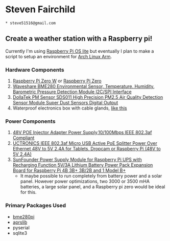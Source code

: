 # Steven Fairchild
	* steve51516@gmail.com
## Create a weather station with a Raspberry pi!

Currently I'm using [Raspberry Pi OS lite](https://www.raspberrypi.org/software/operating-systems/) but eventually I plan to make a script to setup an environment for [Arch Linux Arm](https://archlinuxarm.org/).

### Hardware Components
1. [Raspberry Pi Zero W](https://www.raspberrypi.org/products/raspberry-pi-zero-w/) or [Raspberry Pi Zero](https://www.raspberrypi.org/products/raspberry-pi-zero/)
1. [Waveshare BME280 Environmental Sensor, Temperature, Humidity, Barometric Pressure Detection Module I2C/SPI Interface](https://www.amazon.com/gp/product/B07P4CWGGK/ref=ppx_yo_dt_b_asin_title_o04_s00?ie=UTF8&psc=1)
1. [DollaTek PM Sensor SDS011 High Precision PM2.5 Air Quality Detection Sensor Module Super Dust Sensors Digital Output](https://www.amazon.com/gp/product/B07M6JWCWQ/ref=ppx_yo_dt_b_asin_title_o03_s00?ie=UTF8&psc=1)
1. Waterproof electronics box with cable glands, [like this](https://www.amazon.com/dp/B08FT1H2RZ/ref=twister_B08GG2HGTB?_encoding=UTF8&psc=1)

### Power Components
1. [48V POE Injector Adapter Power Supply,10/100Mbps IEEE 802.3af Compliant](https://www.amazon.com/gp/product/B08DHWHQT8/ref=ppx_yo_dt_b_asin_title_o01_s00?ie=UTF8&psc=1)
1. [UCTRONICS IEEE 802.3af Micro USB Active PoE Splitter Power Over Ethernet 48V to 5V 2.4A for Tablets, Dropcam or Raspberry Pi (48V to 5V 2.4A)](https://www.amazon.com/gp/product/B01MDLUSE7/ref=ppx_yo_dt_b_asin_title_o03_s02?ie=UTF8&psc=1)
1. [SunFounder Power Supply Module for Raspberry Pi UPS with Recharging Function 5V/3A Lithium Battery Power Pack Expansion Board for Raspberry Pi 4B 3B+ 3B/2B and 1 Model B+](https://www.amazon.com/gp/product/B08HLXGS3W/ref=ppx_yo_dt_b_asin_title_o01_s00?ie=UTF8&psc=1)
	* It maybe possible to run completely from battery power and a solar panel. However power optimizations, two 3000 or 3500 mHA batteries, a large solar panel, and a Raspberry pi zero would be ideal for this.

### Primary Packages Used
* [bme280pi](https://pypi.org/project/bme280pi/)
* [aprslib](https://pypi.org/project/aprslib/)
* pyserial
* sqlite3